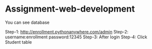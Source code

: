 # Assignment-web-development

You can see database

Step-1: http://enrollment.pythonanywhere.com/admin
Step-2: username:enrollment
        password:12345
Step-3: After login 
Step-4: Click Student table
